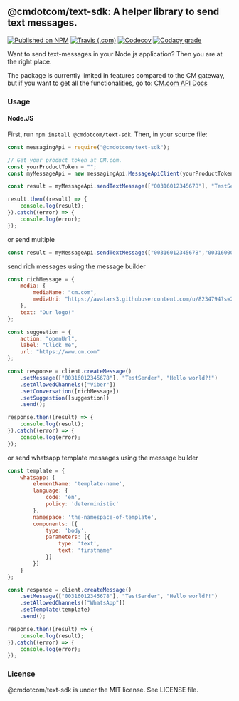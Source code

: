 ## @cmdotcom/text-sdk: A helper library to send text messages.

[![Published on NPM](https://img.shields.io/npm/v/@cmdotcom/text-sdk.svg)](https://www.npmjs.com/package/@cmdotcom/text-sdk)
[![Travis (.com)](https://img.shields.io/travis/com/cmdotcom/text-sdk-javascript.svg)](https://travis-ci.com/cmdotcom/text-sdk-javascript)
[![Codecov](https://img.shields.io/codecov/c/github/cmdotcom/text-sdk-javascript.svg)](https://codecov.io/gh/cmdotcom/text-sdk-javascript)
[![Codacy grade](https://img.shields.io/codacy/grade/576913f8bbde429cb9cd15998f6ee070.svg)](https://app.codacy.com/project/CMTelecom/text-sdk-javascript/dashboard)



Want to send text-messages in your Node.js application? Then you are at the right place.

The package is currently limited in features compared to the CM gateway, but if you want to get all the functionalities, go to: [CM.com API Docs](https://docs.cmtelecom.com/bulk-sms/v1.0)

### Usage
#### Node.JS
First, run `npm install @cmdotcom/text-sdk`. Then, in your source file:
```javascript
const messagingApi = require("@cmdotcom/text-sdk");

// Get your product token at CM.com.
const yourProductToken = "";
const myMessageApi = new messagingApi.MessageApiClient(yourProductToken);

const result = myMessageApi.sendTextMessage(["00316012345678"], "TestSender", "Hello world?!");

result.then((result) => {
    console.log(result);
}).catch((error) => {
    console.log(error);
});
```

or send multiple
```javascript
const result = myMessageApi.sendTextMessage(["00316012345678","003160000000"], "TestSender", "Hello world?!");
```

send rich messages using the message builder
```javascript
const richMessage = {
    media: {
        mediaName: "cm.com",
        mediaUri: "https://avatars3.githubusercontent.com/u/8234794?s=200&v=4"
    },
    text: "Our logo!"
};

const suggestion = {
    action: "openUrl",
    label: "Click me",
    url: "https://www.cm.com"
};

const response = client.createMessage()
    .setMessage(["00316012345678"], "TestSender", "Hello world?!")
    .setAllowedChannels(["Viber"])
    .setConversation([richMessage])
    .setSuggestion([suggestion])
    .send();

response.then((result) => {
    console.log(result);
}).catch((error) => {
    console.log(error);
});
```

or send whatsapp template messages using the message builder
```javascript
const template = {
    whatsapp: {
        elementName: 'template-name',
        language: {
            code: 'en',
            policy: 'deterministic'
        },
        namespace: 'the-namespace-of-template',
        components: [{
            type: 'body',
            parameters: [{
                type: 'text',
                text: 'firstname'
            }]
        }]
    }
};

const response = client.createMessage()
    .setMessage(["00316012345678"], "TestSender", "Hello world?!")
    .setAllowedChannels(["WhatsApp"])
    .setTemplate(template)
    .send();

response.then((result) => {
    console.log(result);
}).catch((error) => {
    console.log(error);
});
```

### License
@cmdotcom/text-sdk is under the MIT license. See LICENSE file.
